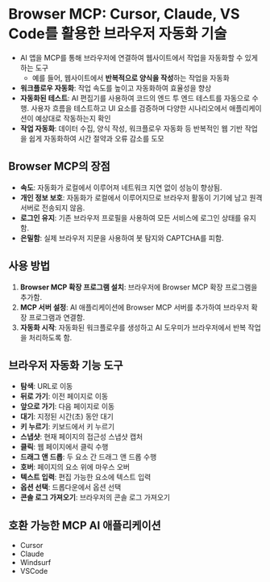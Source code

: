 # Browser MCP: Cursor, Claude, VS Code를 활용한 브라우저 자동화 기술


* AI 앱을 MCP를 통해 브라우저에 연결하여 웹사이트에서 작업을 자동화할 수 있게 하는 도구
  + 예를 들어, 웹사이트에서 **반복적으로 양식을 작성**하는 작업을 자동화
* **워크플로우 자동화**: 작업 속도를 높이고 자동화하여 효율성을 향상
* **자동화된 테스트**: AI 편집기를 사용하여 코드의 엔드 투 엔드 테스트를 자동으로 수행. 사용자 흐름을 테스트하고 UI 요소를 검증하며 다양한 시나리오에서 애플리케이션이 예상대로 작동하는지 확인
* **작업 자동화**: 데이터 수집, 양식 작성, 워크플로우 자동화 등 반복적인 웹 기반 작업을 쉽게 자동화하여 시간 절약과 오류 감소를 도모

Browser MCP의 장점
---------------

* **속도**: 자동화가 로컬에서 이루어져 네트워크 지연 없이 성능이 향상됨.
* **개인 정보 보호**: 자동화가 로컬에서 이루어지므로 브라우저 활동이 기기에 남고 원격 서버로 전송되지 않음.
* **로그인 유지**: 기존 브라우저 프로필을 사용하여 모든 서비스에 로그인 상태를 유지함.
* **은밀함**: 실제 브라우저 지문을 사용하여 봇 탐지와 CAPTCHA를 피함.

사용 방법
-----

1. **Browser MCP 확장 프로그램 설치**: 브라우저에 Browser MCP 확장 프로그램을 추가함.
2. **MCP 서버 설정**: AI 애플리케이션에 Browser MCP 서버를 추가하여 브라우저 확장 프로그램과 연결함.
3. **자동화 시작**: 자동화된 워크플로우를 생성하고 AI 도우미가 브라우저에서 반복 작업을 처리하도록 함.

브라우저 자동화 기능 도구
--------------

* **탐색**: URL로 이동
* **뒤로 가기**: 이전 페이지로 이동
* **앞으로 가기**: 다음 페이지로 이동
* **대기**: 지정된 시간(초) 동안 대기
* **키 누르기**: 키보드에서 키 누르기
* **스냅샷**: 현재 페이지의 접근성 스냅샷 캡처
* **클릭**: 웹 페이지에서 클릭 수행
* **드래그 앤 드롭**: 두 요소 간 드래그 앤 드롭 수행
* **호버**: 페이지의 요소 위에 마우스 오버
* **텍스트 입력**: 편집 가능한 요소에 텍스트 입력
* **옵션 선택**: 드롭다운에서 옵션 선택
* **콘솔 로그 가져오기**: 브라우저의 콘솔 로그 가져오기

호환 가능한 MCP AI 애플리케이션
--------------------

* Cursor
* Claude
* Windsurf
* VSCode
